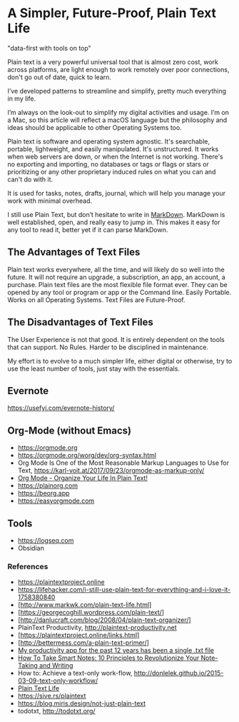 # A Simpler, Future-Proof, Plain Text Life

"data-first with tools on top"

Plain text is a very powerful universal tool that is almost zero cost, work across platforms, are light enough to work remotely over poor connections, don't go out of date, quick to learn.

I’ve developed patterns to streamline and simplify, pretty much everything in my life.

I’m always on the look-out to simplify my digital activities and usage. I’m on a Mac, so this article will reflect a macOS language but the philosophy and ideas should be applicable to other Operating Systems too.

Plain text is software and operating system agnostic. It's searchable, portable, lightweight, and easily manipulated. It's unstructured. It works when web servers are down, or when the Internet is not working. There's no exporting and importing, no databases or tags or flags or stars or prioritizing or any other proprietary induced rules on what you can and can't do with it.

It is used for tasks, notes, drafts, journal, which will help you manage your work with minimal overhead.

I still use Plain Text, but don’t hesitate to write in [MarkDown](http://daringfireball.net/projects/markdown/). MarkDown is well established, open, and really easy to jump in. This makes it easy for any tool to read it, better yet if it can parse MarkDown.

## The Advantages of Text Files

Plain text works everywhere, all the time, and will likely do so well into the future. It will not require an upgrade, a subscription, an app, an account, a purchase.
Plain text files are the most flexible file format ever. They can be opened by any tool or program or app or the Command line.
Easily Portable. Works on all Operating Systems.
Text Files are Future-Proof.

## The Disadvantages of Text Files

The User Experience is not that good. It is entirely dependent on the tools that can support.
No Rules. Harder to be disciplined in maintenance.

My effort is to evolve to a much simpler life, either digital or otherwise, try to use the least number of tools, just stay with the essentials.

## Evernote

https://usefyi.com/evernote-history/

## Org-Mode (without Emacs)

- https://orgmode.org
- https://orgmode.org/worg/dev/org-syntax.html
- Org Mode Is One of the Most Reasonable Markup Languages to Use for Text, https://karl-voit.at/2017/09/23/orgmode-as-markup-only/
- [Org Mode - Organize Your Life In Plain Text!](http://doc.norang.ca/org-mode.html)
- https://plainorg.com
- https://beorg.app
- https://easyorgmode.com

## Tools

- https://logseq.com
- Obsidian

### References

- https://plaintextproject.online
- https://lifehacker.com/i-still-use-plain-text-for-everything-and-i-love-it-1758380840
- [http://www.markwk.com/plain-text-life.html]
- [https://georgecoghill.wordpress.com/plain-text/]
- [http://danlucraft.com/blog/2008/04/plain-text-organizer/]
- PlainText Productivity, http://plaintext-productivity.net
- [https://plaintextproject.online/links.html]
- [http://bettermess.com/a-plain-text-primer/]
- [My productivity app for the past 12 years has been a single .txt file](https://jeffhuang.com/productivity_text_file/)
- [How To Take Smart Notes: 10 Principles to Revolutionize Your Note-Taking and Writing](https://fortelabs.co/blog/how-to-take-smart-notes/)
- How to: Achieve a text-only work-flow, http://donlelek.github.io/2015-03-09-text-only-workflow/
- [Plain Text Life](https://github.com/jukil/plain-text-life)
- https://sive.rs/plaintext
- https://blog.miris.design/not-just-plain-text
- todotxt, http://todotxt.org/